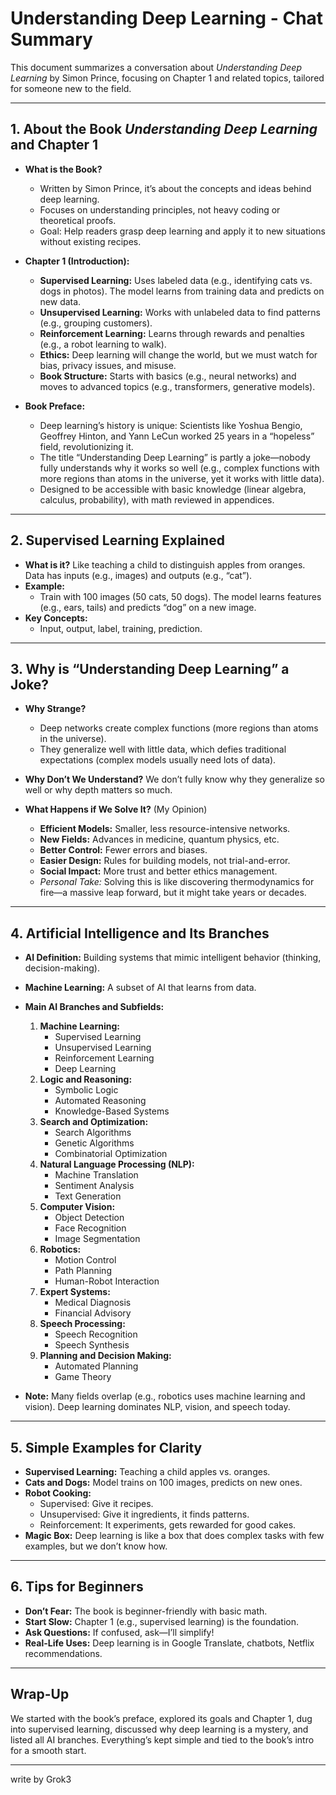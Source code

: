 # Understanding Deep Learning - Chat Summary

This document summarizes a conversation about *Understanding Deep Learning* by Simon Prince, focusing on Chapter 1 and related topics, tailored for someone new to the field.

---

## 1. About the Book *Understanding Deep Learning* and Chapter 1

- **What is the Book?**  
  - Written by Simon Prince, it’s about the concepts and ideas behind deep learning.  
  - Focuses on understanding principles, not heavy coding or theoretical proofs.  
  - Goal: Help readers grasp deep learning and apply it to new situations without existing recipes.

- **Chapter 1 (Introduction):**  
  - **Supervised Learning:** Uses labeled data (e.g., identifying cats vs. dogs in photos). The model learns from training data and predicts on new data.  
  - **Unsupervised Learning:** Works with unlabeled data to find patterns (e.g., grouping customers).  
  - **Reinforcement Learning:** Learns through rewards and penalties (e.g., a robot learning to walk).  
  - **Ethics:** Deep learning will change the world, but we must watch for bias, privacy issues, and misuse.  
  - **Book Structure:** Starts with basics (e.g., neural networks) and moves to advanced topics (e.g., transformers, generative models).

- **Book Preface:**  
  - Deep learning’s history is unique: Scientists like Yoshua Bengio, Geoffrey Hinton, and Yann LeCun worked 25 years in a “hopeless” field, revolutionizing it.  
  - The title “Understanding Deep Learning” is partly a joke—nobody fully understands why it works so well (e.g., complex functions with more regions than atoms in the universe, yet it works with little data).  
  - Designed to be accessible with basic knowledge (linear algebra, calculus, probability), with math reviewed in appendices.

---

## 2. Supervised Learning Explained

- **What is it?** Like teaching a child to distinguish apples from oranges. Data has inputs (e.g., images) and outputs (e.g., “cat”).  
- **Example:**  
  - Train with 100 images (50 cats, 50 dogs). The model learns features (e.g., ears, tails) and predicts “dog” on a new image.  
- **Key Concepts:**  
  - Input, output, label, training, prediction.

---

## 3. Why is “Understanding Deep Learning” a Joke?

- **Why Strange?**  
  - Deep networks create complex functions (more regions than atoms in the universe).  
  - They generalize well with little data, which defies traditional expectations (complex models usually need lots of data).  
- **Why Don’t We Understand?** We don’t fully know why they generalize so well or why depth matters so much.

- **What Happens if We Solve It?** (My Opinion)  
  - **Efficient Models:** Smaller, less resource-intensive networks.  
  - **New Fields:** Advances in medicine, quantum physics, etc.  
  - **Better Control:** Fewer errors and biases.  
  - **Easier Design:** Rules for building models, not trial-and-error.  
  - **Social Impact:** More trust and better ethics management.  
  - *Personal Take:* Solving this is like discovering thermodynamics for fire—a massive leap forward, but it might take years or decades.

---

## 4. Artificial Intelligence and Its Branches

- **AI Definition:** Building systems that mimic intelligent behavior (thinking, decision-making).  
- **Machine Learning:** A subset of AI that learns from data.  
- **Main AI Branches and Subfields:**  
  1. **Machine Learning:**  
     - Supervised Learning  
     - Unsupervised Learning  
     - Reinforcement Learning  
     - Deep Learning  
  2. **Logic and Reasoning:**  
     - Symbolic Logic  
     - Automated Reasoning  
     - Knowledge-Based Systems  
  3. **Search and Optimization:**  
     - Search Algorithms  
     - Genetic Algorithms  
     - Combinatorial Optimization  
  4. **Natural Language Processing (NLP):**  
     - Machine Translation  
     - Sentiment Analysis  
     - Text Generation  
  5. **Computer Vision:**  
     - Object Detection  
     - Face Recognition  
     - Image Segmentation  
  6. **Robotics:**  
     - Motion Control  
     - Path Planning  
     - Human-Robot Interaction  
  7. **Expert Systems:**  
     - Medical Diagnosis  
     - Financial Advisory  
  8. **Speech Processing:**  
     - Speech Recognition  
     - Speech Synthesis  
  9. **Planning and Decision Making:**  
     - Automated Planning  
     - Game Theory  

- **Note:** Many fields overlap (e.g., robotics uses machine learning and vision). Deep learning dominates NLP, vision, and speech today.

---

## 5. Simple Examples for Clarity

- **Supervised Learning:** Teaching a child apples vs. oranges.  
- **Cats and Dogs:** Model trains on 100 images, predicts on new ones.  
- **Robot Cooking:**  
  - Supervised: Give it recipes.  
  - Unsupervised: Give it ingredients, it finds patterns.  
  - Reinforcement: It experiments, gets rewarded for good cakes.  
- **Magic Box:** Deep learning is like a box that does complex tasks with few examples, but we don’t know how.

---

## 6. Tips for Beginners

- **Don’t Fear:** The book is beginner-friendly with basic math.  
- **Start Slow:** Chapter 1 (e.g., supervised learning) is the foundation.  
- **Ask Questions:** If confused, ask—I’ll simplify!  
- **Real-Life Uses:** Deep learning is in Google Translate, chatbots, Netflix recommendations.

---

## Wrap-Up

We started with the book’s preface, explored its goals and Chapter 1, dug into supervised learning, discussed why deep learning is a mystery, and listed all AI branches. Everything’s kept simple and tied to the book’s intro for a smooth start.

---
write by Grok3
